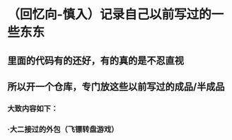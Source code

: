 # （回忆向-慎入）记录自己以前写过的一些东东
## 里面的代码有的还好，有的真的是不忍直视
## 所以开一个仓库，专门放这些以前写过的成品/半成品
### 大致内容如下：
### ·大二接过的外包（飞镖转盘游戏）
